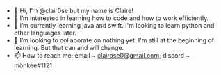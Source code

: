 - 👋 Hi, I’m @clair0se but my name is Claire!
- 👀 I’m interested in learning how to code and how to work efficiently.
- 🌱 I’m currently learning java and swift. I'm looking to learn python and other languages later.
- 💞️ I’m looking to collaborate on nothing yet. I'm still at the beginning of learning. But that can and will change.
- 📫 How to reach me: email ~ clairose0@gmail.com, discord ~ mönkee#1121

<!---
clair0se/clair0se is a ✨ special ✨ repository because its `README.md` (this file) appears on your GitHub profile.
You can click the Preview link to take a look at your changes.
--->
